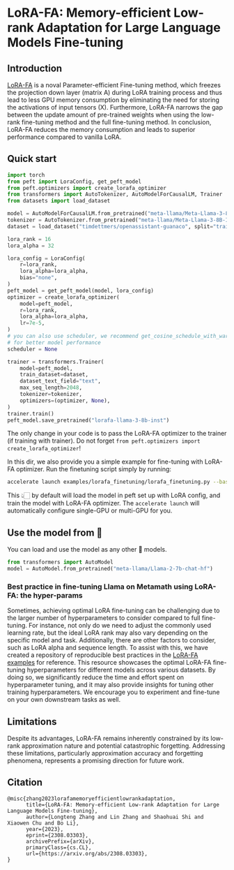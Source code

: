 # LoRA-FA: Memory-efficient Low-rank Adaptation for Large Language Models Fine-tuning

## Introduction

[LoRA-FA](https://arxiv.org/abs/2308.03303) is a noval Parameter-efficient Fine-tuning method, which freezes the projection down layer (matrix A) during LoRA training process and thus lead to less GPU memory consumption by eliminating the need for storing the activations of input tensors (X). Furthermore, LoRA-FA narrows the gap between the update amount of pre-trained weights when using the low-rank fine-tuning method and the full fine-tuning method. In conclusion, LoRA-FA reduces the memory consumption and leads to superior performance compared to vanilla LoRA.

## Quick start

```python
import torch
from peft import LoraConfig, get_peft_model
from peft.optimizers import create_lorafa_optimizer
from transformers import AutoTokenizer, AutoModelForCausalLM, Trainer
from datasets import load_dataset

model = AutoModelForCausalLM.from_pretrained("meta-llama/Meta-Llama-3-8B-Instruct")
tokenizer = AutoTokenizer.from_pretrained("meta-llama/Meta-Llama-3-8B-Instruct")
dataset = load_dataset("timdettmers/openassistant-guanaco", split="train")

lora_rank = 16
lora_alpha = 32

lora_config = LoraConfig(
    r=lora_rank,
    lora_alpha=lora_alpha,
    bias="none",
)
peft_model = get_peft_model(model, lora_config)
optimizer = create_lorafa_optimizer(
    model=peft_model,
    r=lora_rank,
    lora_alpha=lora_alpha,
    lr=7e-5,
)
# you can also use scheduler, we recommend get_cosine_schedule_with_warmup from transformers
# for better model performance
scheduler = None

trainer = transformers.Trainer(
    model=peft_model,
    train_dataset=dataset,
    dataset_text_field="text",
    max_seq_length=2048,
    tokenizer=tokenizer,
    optimizers=(optimizer, None),
)
trainer.train()
peft_model.save_pretrained("lorafa-llama-3-8b-inst")
```

The only change in your code is to pass the LoRA-FA optimizer to the trainer (if training with trainer). Do not forget `from peft.optimizers import create_lorafa_optimizer`!

In this dir, we also provide you a simple example for fine-tuning with LoRA-FA optimizer. Run the finetuning script simply by running:

```bash
accelerate launch examples/lorafa_finetuning/lorafa_finetuning.py --base_model_name_or_path meta-llama/Meta-Llama-3-8B --dataset_name_or_path meta-math/MetaMathQA-40K --lorafa
```

This 👆🏻 by default will load the model in peft set up with LoRA config, and train the model with LoRA-FA optimizer. The `accelerate launch` will automatically configure single-GPU or multi-GPU for you. 

## Use the model from 🤗
You can load and use the model as any other 🤗 models.
```python
from transformers import AutoModel
model = AutoModel.from_pretrained("meta-llama/Llama-2-7b-chat-hf")
```

### Best practice in fine-tuning Llama on Metamath using LoRA-FA: the hyper-params

Sometimes, achieving optimal LoRA fine-tuning can be challenging due to the larger number of hyperparameters to consider compared to full fine-tuning. For instance, not only do we need to adjust the commonly used learning rate, but the ideal LoRA rank may also vary depending on the specific model and task. Additionally, there are other factors to consider, such as LoRA alpha and sequence length. To assist with this, we have created a repository of reproducible best practices in the [LoRA-FA examples](https://github.com/AaronZLT/lorafa) for reference. This resource showcases the optimal LoRA-FA fine-tuning hyperparameters for different models across various datasets. By doing so, we significantly reduce the time and effort spent on hyperparameter tuning, and it may also provide insights for tuning other training hyperparameters. We encourage you to experiment and fine-tune on your own downstream tasks as well.

## Limitations

Despite its advantages, LoRA-FA remains inherently constrained by its low-rank approximation nature and potential catastrophic forgetting. Addressing these limitations, particularly approximation accuracy and forgetting phenomena, represents a promising direction for future work.

## Citation
```
@misc{zhang2023lorafamemoryefficientlowrankadaptation,
      title={LoRA-FA: Memory-efficient Low-rank Adaptation for Large Language Models Fine-tuning}, 
      author={Longteng Zhang and Lin Zhang and Shaohuai Shi and Xiaowen Chu and Bo Li},
      year={2023},
      eprint={2308.03303},
      archivePrefix={arXiv},
      primaryClass={cs.CL},
      url={https://arxiv.org/abs/2308.03303}, 
}
```